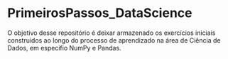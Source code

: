 # PrimeirosPassos_DataScience

O objetivo desse repositório é deixar armazenado os exercícios iniciais construidos ao longo do processo de aprendizado na área de Ciência de Dados, em especifio NumPy e Pandas.
